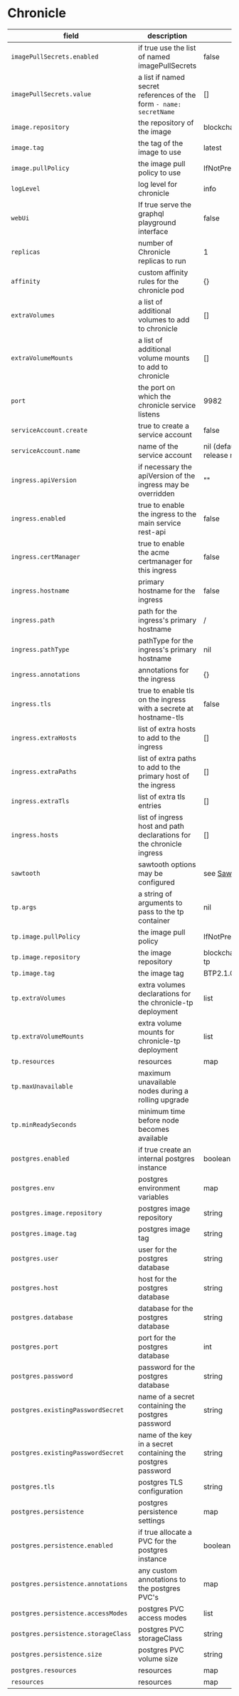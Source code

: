 # Chronicle

| field | description | default |
|-|-|-|
| `imagePullSecrets.enabled`| if true use the list of named imagePullSecrets | false |
| `imagePullSecrets.value`| a list if named secret references of the form `- name: secretName`| [] |
| `image.repository` | the repository of the image | blockchaintp/chronicle |
| `image.tag`| the tag of the image to use | latest |
| `image.pullPolicy` | the image pull policy to use | IfNotPresent |
| `logLevel` | log level for chronicle | info |
| `webUi` | If true serve the graphql playground interface | false |
| `replicas` | number of Chronicle replicas to run | 1 |
| `affinity`| custom affinity rules for the chronicle pod | {} |
| `extraVolumes` | a list of additional volumes to add to chronicle | [] |
| `extraVolumeMounts` | a list of additional volume mounts to add to chronicle | [] |
| `port` | the port on which the chronicle service listens | 9982 |
| `serviceAccount.create` | true to create a service account | false |
| `serviceAccount.name` | name of the service account | nil (defaults to based on release name) |
| `ingress.apiVersion` | if necessary the apiVersion of the ingress may be overridden | "" |
| `ingress.enabled` | true to enable the ingress to the main service rest-api | false |
| `ingress.certManager` | true to enable the acme certmanager for this ingress | false |
| `ingress.hostname` | primary hostname for the ingress | false |
| `ingress.path` | path for the ingress's primary hostname | / |
| `ingress.pathType` | pathType for the ingress's primary hostname | nil |
| `ingress.annotations` | annotations for the ingress | {} |
| `ingress.tls` | true to enable tls on the ingress with a secrete at hostname-tls | false |
| `ingress.extraHosts` | list of extra hosts to add to the ingress | [] |
| `ingress.extraPaths` | list of extra paths to add to the primary host of the ingress | [] |
| `ingress.extraTls` | list of extra tls entries | [] |
| `ingress.hosts`| list of ingress host and path declarations for the chronicle ingress| [] |
| `sawtooth` | sawtooth options may be configured | see [Sawtooth](../sawtooth/README.md) |
| `tp.args` | a string of arguments to pass to the tp container| nil |
| `tp.image.pullPolicy` | the image pull policy | IfNotPresent |
| `tp.image.repository` | the image repository | blockchaintp/chronicle-tp |
| `tp.image.tag` | the image tag | BTP2.1.0 |
| `tp.extraVolumes` | extra volumes declarations for the chronicle-tp deployment | list | nil
| `tp.extraVolumeMounts` | extra volume mounts for chronicle-tp deployment | list | nil
| `tp.resources` | resources | map | nil |
| `tp.maxUnavailable` | maximum unavailable nodes during a rolling upgrade |
| `tp.minReadySeconds` | minimum time before node becomes available |
| `postgres.enabled` | if true create an internal postgres instance | boolean | true |
| `postgres.env` | postgres environment variables | map | N/A |
| `postgres.image.repository` | postgres image repository | string | "postgres" |
| `postgres.image.tag` | postgres image tag | string | "11" |
| `postgres.user` | user for the postgres database | string | "postgres" |
| `postgres.host` | host for the postgres database | string | "localhost" |
| `postgres.database` | database for the postgres database | string | "postgres" |
| `postgres.port` | port for the postgres database | int | 5432 |
| `postgres.password` | password for the postgres database | string | "postgres" |
| `postgres.existingPasswordSecret` | name of a secret containing the postgres password | string | nil |
| `postgres.existingPasswordSecret` | name of the key in a secret containing the postgres password | string | nil |
| `postgres.tls` | postgres TLS configuration | string | nil |
| `postgres.persistence` | postgres persistence settings | map | N/A |
| `postgres.persistence.enabled` | if true allocate a PVC for the postgres instance | boolean | false |
| `postgres.persistence.annotations` | any custom annotations to the postgres PVC's | map | {} |
| `postgres.persistence.accessModes` | postgres PVC access modes | list | [ "ReadWriteOnce" ] |
| `postgres.persistence.storageClass` | postgres PVC storageClass | string | nil |
| `postgres.persistence.size` | postgres PVC volume size | string | "40Gi" |
| `postgres.resources` | resources | map | nil |
| `resources` | resources | map | nil |
